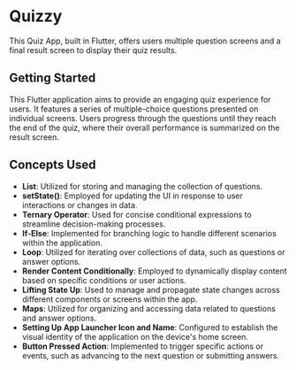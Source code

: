 # Quizzy

This Quiz App, built in Flutter, offers users multiple question screens and a final result screen to display their quiz results.

## Getting Started

This Flutter application aims to provide an engaging quiz experience for users. It features a series of multiple-choice questions presented on individual screens. Users progress through the questions until they reach the end of the quiz, where their overall performance is summarized on the result screen.

## Concepts Used

- **List**: Utilized for storing and managing the collection of questions.
- **setState()**: Employed for updating the UI in response to user interactions or changes in data.
- **Ternary Operator**: Used for concise conditional expressions to streamline decision-making processes.
- **If-Else**: Implemented for branching logic to handle different scenarios within the application.
- **Loop**: Utilized for iterating over collections of data, such as questions or answer options.
- **Render Content Conditionally**: Employed to dynamically display content based on specific conditions or user actions.
- **Lifting State Up**: Used to manage and propagate state changes across different components or screens within the app.
- **Maps**: Utilized for organizing and accessing data related to questions and answer options.
- **Setting Up App Launcher Icon and Name**: Configured to establish the visual identity of the application on the device's home screen.
- **Button Pressed Action**: Implemented to trigger specific actions or events, such as advancing to the next question or submitting answers.

